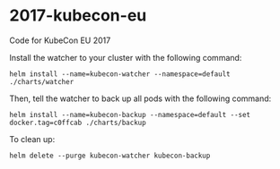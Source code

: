 # 2017-kubecon-eu

Code for KubeCon EU 2017

Install the watcher to your cluster with the following command:

```console
helm install --name=kubecon-watcher --namespace=default ./charts/watcher
```

Then, tell the watcher to back up all pods with the following command:

```console
helm install --name=kubecon-backup --namespace=default --set docker.tag=c0ffcab ./charts/backup
```

To clean up:

```console
helm delete --purge kubecon-watcher kubecon-backup
```

